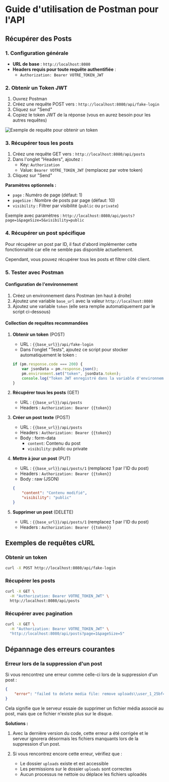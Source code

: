 # Guide d'utilisation de Postman pour l'API

## Récupérer des Posts

### 1. Configuration générale

- **URL de base** : `http://localhost:8080`
- **Headers requis pour toute requête authentifiée** :
  - `Authorization: Bearer VOTRE_TOKEN_JWT`

### 2. Obtenir un Token JWT

1. Ouvrez Postman
2. Créez une requête POST vers : `http://localhost:8080/api/fake-login`
3. Cliquez sur "Send"
4. Copiez le token JWT de la réponse (vous en aurez besoin pour les autres requêtes)

![Exemple de requête pour obtenir un token](https://i.imgur.com/example1.png)

### 3. Récupérer tous les posts

1. Créez une requête GET vers : `http://localhost:8080/api/posts`
2. Dans l'onglet "Headers", ajoutez :
   - Key: `Authorization`
   - Value: `Bearer VOTRE_TOKEN_JWT` (remplacez par votre token)
3. Cliquez sur "Send"

**Paramètres optionnels :**
- `page` : Numéro de page (défaut: 1)
- `pageSize` : Nombre de posts par page (défaut: 10)
- `visibility` : Filtrer par visibilité (`public` ou `private`)

Exemple avec paramètres : `http://localhost:8080/api/posts?page=1&pageSize=5&visibility=public`

### 4. Récupérer un post spécifique

Pour récupérer un post par ID, il faut d'abord implémenter cette fonctionnalité car elle ne semble pas disponible actuellement.

Cependant, vous pouvez récupérer tous les posts et filtrer côté client.

### 5. Tester avec Postman

#### Configuration de l'environnement

1. Créez un environnement dans Postman (en haut à droite)
2. Ajoutez une variable `base_url` avec la valeur `http://localhost:8080`
3. Ajoutez une variable `token` (elle sera remplie automatiquement par le script ci-dessous)

#### Collection de requêtes recommandées

1. **Obtenir un token** (POST)
   - URL : `{{base_url}}/api/fake-login`
   - Dans l'onglet "Tests", ajoutez ce script pour stocker automatiquement le token :
   ```javascript
   if (pm.response.code === 200) {
       var jsonData = pm.response.json();
       pm.environment.set("token", jsonData.token);
       console.log("Token JWT enregistré dans la variable d'environnement");
   }
   ```

2. **Récupérer tous les posts** (GET)
   - URL : `{{base_url}}/api/posts`
   - Headers : `Authorization: Bearer {{token}}`

3. **Créer un post texte** (POST)
   - URL : `{{base_url}}/api/posts`
   - Headers : `Authorization: Bearer {{token}}`
   - Body : form-data
     - `content`: Contenu du post
     - `visibility`: public ou private

4. **Mettre à jour un post** (PUT)
   - URL : `{{base_url}}/api/posts/1` (remplacez 1 par l'ID du post)
   - Headers : `Authorization: Bearer {{token}}`
   - Body : raw (JSON)
   ```json
   {
       "content": "Contenu modifié",
       "visibility": "public"
   }
   ```

5. **Supprimer un post** (DELETE)
   - URL : `{{base_url}}/api/posts/1` (remplacez 1 par l'ID du post)
   - Headers : `Authorization: Bearer {{token}}`

## Exemples de requêtes cURL

### Obtenir un token
```bash
curl -X POST http://localhost:8080/api/fake-login
```

### Récupérer les posts
```bash
curl -X GET \
  -H "Authorization: Bearer VOTRE_TOKEN_JWT" \
  http://localhost:8080/api/posts
```

### Récupérer avec pagination
```bash
curl -X GET \
  -H "Authorization: Bearer VOTRE_TOKEN_JWT" \
  "http://localhost:8080/api/posts?page=1&pageSize=5"
```

## Dépannage des erreurs courantes

### Erreur lors de la suppression d'un post

Si vous rencontrez une erreur comme celle-ci lors de la suppression d'un post :

```json
{
    "error": "failed to delete media file: remove uploads\\user_1_25bf4e5f-d797-4e18-8822-0ac2d037a071.png: The system cannot find the file specified."
}
```

Cela signifie que le serveur essaie de supprimer un fichier média associé au post, mais que ce fichier n'existe plus sur le disque.

**Solutions :**

1. Avec la dernière version du code, cette erreur a été corrigée et le serveur ignorera désormais les fichiers manquants lors de la suppression d'un post.

2. Si vous rencontrez encore cette erreur, vérifiez que :
   - Le dossier `uploads` existe et est accessible
   - Les permissions sur le dossier `uploads` sont correctes
   - Aucun processus ne nettoie ou déplace les fichiers uploadés
